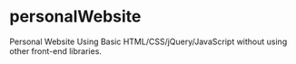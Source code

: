 # personalWebsite
Personal Website Using Basic HTML/CSS/jQuery/JavaScript without using other front-end libraries. 
